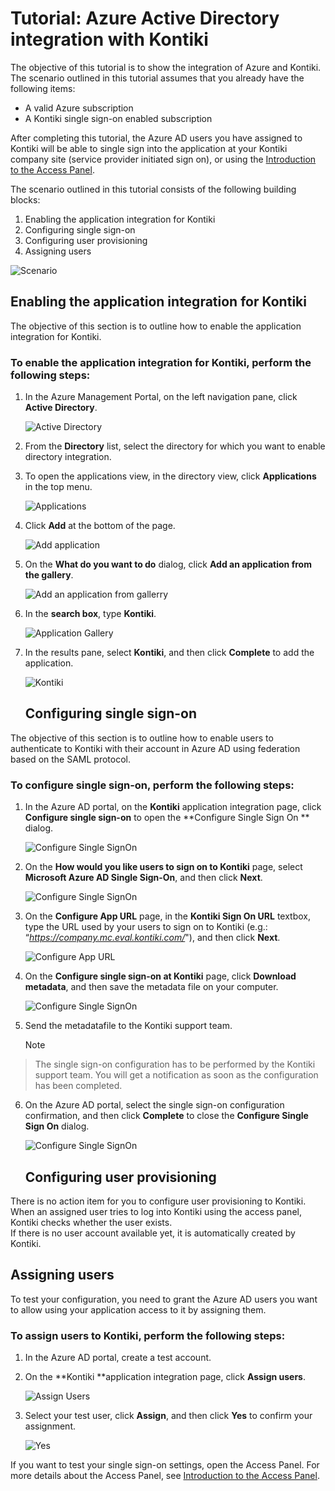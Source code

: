 <properties 
    pageTitle="Tutorial: Azure Active Directory integration with Kontiki | Microsoft Azure" 
    description="Learn how to use Kontiki with Azure Active Directory to enable single sign-on, automated provisioning, and more!" 
    services="active-directory" 
    authors="jeevansd"  
    documentationCenter="na" 
    manager="stevenpo"/>

<tags 
    ms.service="active-directory" 
    ms.devlang="na" 
    ms.topic="article" 
    ms.tgt_pltfrm="na" 
    ms.workload="identity" 
    ms.date="01/14/2016" 
    ms.author="jeedes" />

# Tutorial: Azure Active Directory integration with Kontiki
The objective of this tutorial is to show the integration of Azure and Kontiki.  
The scenario outlined in this tutorial assumes that you already have the following items:

* A valid Azure subscription
* A Kontiki single sign-on enabled subscription

After completing this tutorial, the Azure AD users you have assigned to Kontiki will be able to single sign into the application at your Kontiki company site (service provider initiated sign on), or using the [Introduction to the Access Panel](active-directory-saas-access-panel-introduction.md).

The scenario outlined in this tutorial consists of the following building blocks:

1. Enabling the application integration for Kontiki
2. Configuring single sign-on
3. Configuring user provisioning
4. Assigning users

![Scenario](./media/active-directory-saas-kontiki-tutorial/IC790235.png "Scenario")

## Enabling the application integration for Kontiki
The objective of this section is to outline how to enable the application integration for Kontiki.

### To enable the application integration for Kontiki, perform the following steps:
1. In the Azure Management Portal, on the left navigation pane, click **Active Directory**.

   ![Active Directory](./media/active-directory-saas-kontiki-tutorial/IC700993.png "Active Directory")

2. From the **Directory** list, select the directory for which you want to enable directory integration.

3. To open the applications view, in the directory view, click **Applications** in the top menu.

   ![Applications](./media/active-directory-saas-kontiki-tutorial/IC700994.png "Applications")

4. Click **Add** at the bottom of the page.

   ![Add application](./media/active-directory-saas-kontiki-tutorial/IC749321.png "Add application")

5. On the **What do you want to do** dialog, click **Add an application from the gallery**.

   ![Add an application from gallerry](./media/active-directory-saas-kontiki-tutorial/IC749322.png "Add an application from gallerry")

6. In the **search box**, type **Kontiki**.

   ![Application Gallery](./media/active-directory-saas-kontiki-tutorial/IC790236.png "Application Gallery")

7. In the results pane, select **Kontiki**, and then click **Complete** to add the application.

   ![Kontiki](./media/active-directory-saas-kontiki-tutorial/IC790237.png "Kontiki")

   ## Configuring single sign-on

The objective of this section is to outline how to enable users to authenticate to Kontiki with their account in Azure AD using federation based on the SAML protocol.

### To configure single sign-on, perform the following steps:
1. In the Azure AD portal, on the **Kontiki** application integration page, click **Configure single sign-on** to open the **Configure Single Sign On ** dialog.

   ![Configure Single SignOn](./media/active-directory-saas-kontiki-tutorial/IC790238.png "Configure Single SignOn")

2. On the **How would you like users to sign on to Kontiki** page, select **Microsoft Azure AD Single Sign-On**, and then click **Next**.

   ![Configure Single SignOn](./media/active-directory-saas-kontiki-tutorial/IC790239.png "Configure Single SignOn")

3. On the **Configure App URL** page, in the **Kontiki Sign On URL** textbox, type the URL used by your users to sign on to Kontiki (e.g.: “*https://company.mc.eval.kontiki.com/*"), and then click **Next**.

   ![Configure App URL](./media/active-directory-saas-kontiki-tutorial/IC790240.png "Configure App URL")

4. On the **Configure single sign-on at Kontiki** page, click **Download metadata**, and then save the metadata file on your computer.

   ![Configure Single SignOn](./media/active-directory-saas-kontiki-tutorial/IC790241.png "Configure Single SignOn")

5. Send the metadatafile to the Kontiki support team.

   > [!NOTE]
> The single sign-on configuration has to be performed by the Kontiki support team. You will get a notification as soon as the configuration has been completed.
> 
6. On the Azure AD portal, select the single sign-on configuration confirmation, and then click **Complete** to close the **Configure Single Sign On** dialog.

   ![Configure Single SignOn](./media/active-directory-saas-kontiki-tutorial/IC790242.png "Configure Single SignOn")

   ## Configuring user provisioning

There is no action item for you to configure user provisioning to Kontiki.  
When an assigned user tries to log into Kontiki using the access panel, Kontiki checks whether the user exists.  
If there is no user account available yet, it is automatically created by Kontiki.

## Assigning users
To test your configuration, you need to grant the Azure AD users you want to allow using your application access to it by assigning them.

### To assign users to Kontiki, perform the following steps:
1. In the Azure AD portal, create a test account.

2. On the **Kontiki **application integration page, click **Assign users**.

   ![Assign Users](./media/active-directory-saas-kontiki-tutorial/IC790243.png "Assign Users")

3. Select your test user, click **Assign**, and then click **Yes** to confirm your assignment.

   ![Yes](./media/active-directory-saas-kontiki-tutorial/IC767830.png "Yes")


If you want to test your single sign-on settings, open the Access Panel. For more details about the Access Panel, see [Introduction to the Access Panel](active-directory-saas-access-panel-introduction.md).

